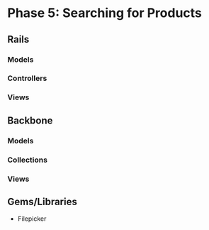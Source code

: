 # Phase 5: Searching for Products

## Rails
### Models

### Controllers

### Views

## Backbone
### Models

### Collections

### Views

## Gems/Libraries
* Filepicker
